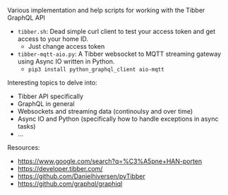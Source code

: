 Various implementation and help scripts for working with the Tibber GraphQL API

- `tibber.sh`: Dead simple curl client to test your access token and get access to your home ID.
  - Just change access token
- `tibber-mqtt-aio.py`: A Tibber websocket to MQTT streaming gateway using Async IO written in Python.
  - `pip3 install python_graphql_client aio-mqtt`


Interesting topics to delve into:
- Tibber API specifically
- GraphQL in general
- Websockets and streaming data (continoulsy and over time)
- Async IO and Python (specifically how to handle exceptions in async tasks)
- ...


Resources:
- https://www.google.com/search?q=%C3%A5pne+HAN-porten
- https://developer.tibber.com/
- https://github.com/Danielhiversen/pyTibber
- https://github.com/graphql/graphiql

